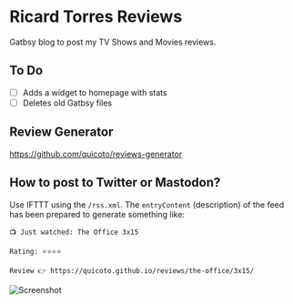 # Ricard Torres Reviews

Gatbsy blog to post my TV Shows and Movies reviews.

## To Do

- [ ] Adds a widget to homepage with stats
- [ ] Deletes old Gatbsy files

## Review Generator

https://github.com/quicoto/reviews-generator

## How to post to Twitter or Mastodon?

Use IFTTT using the `/rss.xml`. The `entryContent` (description) of the feed has been prepared to generate something like:

```
📺 Just watched: The Office 3x15

Rating: ⭐️⭐️⭐️⭐️

Review 👉 https://quicoto.github.io/reviews/the-office/3x15/
```

![Screenshot](https://cldup.com/4UphT9TMmE.png)
